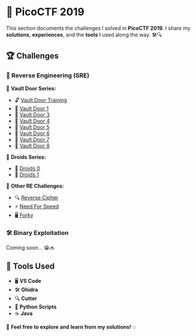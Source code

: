 # 🚀 PicoCTF 2019  
This section documents the challenges I solved in **PicoCTF 2019**. I share my **solutions**, **experiences**, and the **tools** I used along the way. 🛠️🔍  

## 🏆 Challenges  
### 🔑 Reverse Engineering (SRE)  
📂 **Vault Door Series:**  
- 🔓 [Vault Door Training](./vault-door-training.md)  
- 🔐 [Vault Door 1](./VaultDoor1.md)  
- 🔐 [Vault Door 3](./VaultDoor3.md)  
- 🔐 [Vault Door 4](./VaultDoor4.md)  
- 🔐 [Vault Door 5](./VaultDoor5.md)  
- 🔐 [Vault Door 6](./VaultDoor6.md)  
- 🔐 [Vault Door 7](./VaultDoor7.md)  
- 🔐 [Vault Door 8](./VaultDoor8.md)  

📂 **Droids Series:**  
- 🤖 [Droids 0](./droids0.md)  
- 🤖 [Droids 1](./droids1.md)  

🔄 **Other RE Challenges:**  
- 🔍 [Reverse Cipher](./reverse_cipher.md)  
- ⚡  [Need For Speed](./need_for_speed.md)  
- 🖥️ [Forky](./Forky.md)  


### 🛠️ Binary Exploitation  
Coming soon... 😁🔜  

## 🔧 Tools Used  
- 🖥️ **VS Code**  
- 🛠️ **Ghidra**
- 🔍 **Cutter**
- 🐍 **Python Scripts**  
- ☕ **Java**  

🚀 **Feel free to explore and learn from my solutions!** 💡  
